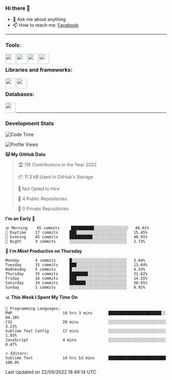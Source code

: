 ### Hi there 👋

<!-- - 🔭 I’m currently working on [huyviet] -->
- 💬 Ask me about anything
- 📫 How to reach me: [Facebook]
<!-- - ⚡ Fun fact: abc -->

---

### Tools:
<img align='left' height="32" width="32" src="https://cdn.jsdelivr.net/npm/simple-icons@4.8.0/icons/phpstorm.svg" />
<img align='left' height="32" width="32" src="https://cdn.jsdelivr.net/npm/simple-icons@4.8.0/icons/sublimetext.svg" />
<img align='left' height="32" width="32" src="https://cdn.jsdelivr.net/npm/simple-icons@4.8.0/icons/laragon.svg" />
<img align='left' height="32" width="32" src="https://cdn.jsdelivr.net/npm/simple-icons@4.8.0/icons/xampp.svg" />
<br>

### Libraries and frameworks:
<img align='left' height="32" width="32" src="https://cdn.jsdelivr.net/npm/simple-icons@4.8.0/icons/laravel.svg" />
<img align='left' height="32" width="32" src="https://cdn.jsdelivr.net/npm/simple-icons@4.8.0/icons/jquery.svg" />
<br>

### Databases:
<img align='left' height="32" width="32" src="https://cdn.jsdelivr.net/npm/simple-icons@4.8.0/icons/mysql.svg" />
<br>

---
### Development Stats
<!--START_SECTION:waka-->
![Code Time](http://img.shields.io/badge/Code%20Time-113%20hrs%201%20min-blue)

![Profile Views](http://img.shields.io/badge/Profile%20Views-4-blue)

**🐱 My GitHub Data** 

> 🏆 116 Contributions in the Year 2022
 > 
> 📦 11.3 kB Used in GitHub's Storage 
 > 
> 🚫 Not Opted to Hire
 > 
> 📜 4 Public Repositories 
 > 
> 🔑 0 Private Repositories  
 > 
**I'm an Early 🐤** 

```text
🌞 Morning    45 commits     ██████████░░░░░░░░░░░░░░░   40.91% 
🌆 Daytime    17 commits     ███░░░░░░░░░░░░░░░░░░░░░░   15.45% 
🌃 Evening    45 commits     ██████████░░░░░░░░░░░░░░░   40.91% 
🌙 Night      3 commits      ░░░░░░░░░░░░░░░░░░░░░░░░░   2.73%

```
📅 **I'm Most Productive on Thursday** 

```text
Monday       4 commits      █░░░░░░░░░░░░░░░░░░░░░░░░   3.64% 
Tuesday      15 commits     ███░░░░░░░░░░░░░░░░░░░░░░   13.64% 
Wednesday    5 commits      █░░░░░░░░░░░░░░░░░░░░░░░░   4.55% 
Thursday     35 commits     ████████░░░░░░░░░░░░░░░░░   31.82% 
Friday       16 commits     ███░░░░░░░░░░░░░░░░░░░░░░   14.55% 
Saturday     34 commits     ███████░░░░░░░░░░░░░░░░░░   30.91% 
Sunday       1 commits      ░░░░░░░░░░░░░░░░░░░░░░░░░   0.91%

```


📊 **This Week I Spent My Time On** 

```text
💬 Programming Languages: 
PHP                      14 hrs 3 mins       ███████████████████████░░   94.38% 
CSS                      28 mins             ░░░░░░░░░░░░░░░░░░░░░░░░░   3.23% 
Sublime Text Config      17 mins             ░░░░░░░░░░░░░░░░░░░░░░░░░   1.93% 
JavaScript               4 mins              ░░░░░░░░░░░░░░░░░░░░░░░░░   0.47%

🔥 Editors: 
Sublime Text             14 hrs 53 mins      █████████████████████████   100.0%

```


 Last Updated on 22/09/2022 18:49:14 UTC
<!--END_SECTION:waka-->

[huyviet]: https://huyviet.vn/
[Facebook]: https://www.facebook.com/profile.php?id=100075294702642
